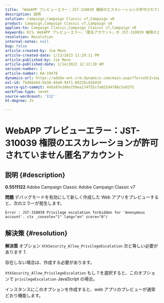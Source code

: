 ```yaml
---
title: 「WebAPP プレビューエラー：JST-310039 権限のエスカレーションが許可されていません」
description: 説明
solution: Campaign,Campaign Classic v7,Campaign v8
product: Campaign,Campaign Classic v7,Campaign v8
applies-to: Campaign Classic,Campaign Classic v7,Campaign v8
keywords: KCS、WebAPP プレビューエラー、「匿名アカウント」の JST-310039 権限のエスカレーションは不可になっています。 ctx _console="1" lang="、ACC、Adobe Campaign Classic、Adobe Campaign Classic v7
resolution: Resolution
internal-notes: null
bug: false
article-created-by: Jim Menn
article-created-date: 1/13/2023 11:29:11 PM
article-published-by: Jim Menn
article-published-date: 1/14/2023 12:13:28 AM
version-number: 2
article-number: KA-19478
dynamics-url: https://adobe-ent.crm.dynamics.com/main.aspx?forceUCI=1&pagetype=entityrecord&etn=knowledgearticle&id=31556c12-9a93-ed11-aad1-6045bd0065f9
exl-id: fbd66e8d-9a38-44a0-94f1-8822bcd16419
source-git-commit: 445a97e3d6e759ea174f55cfa025d4788c5a9375
workflow-type: tm+mt
source-wordcount: '112'
ht-degree: 2%

---
```


# WebAPP プレビューエラー：JST-310039 権限のエスカレーションが許可されていません匿名アカウント

## 説明 {#description}


<b>0.5511122</b>
Adobe Campaign Classic Adobe Campaign Classic v7

<b>問題</b>
デバッグモードを有効にして新しく作成した Web アプリをプレビューすると、次のエラーが発生します。


```
Error : JST-310039 Privilege escalation forbidden for 'Anonymous account'. ctx _console="1" lang="en" score="0"/
```



## 解決策 {#resolution}


<b>解決策</b>
オプション `XtkSecurity_Allow_PrivilegeEscalation` 次と等しい必要があります *1*.

存在しない場合は、作成する必要があります。

`XtkSecurity_Allow_PrivilegeEscalation` もし *1* を選択すると、このオプションで `privilegeEscalation` JavaScript の場合。

インスタンスにこのオプションを作成すると、web アプリのプレビューが通常どおり機能します。

